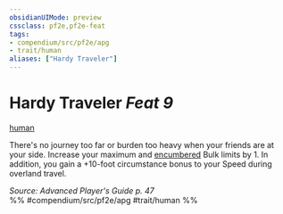 ```yaml
---
obsidianUIMode: preview
cssclass: pf2e,pf2e-feat
tags:
- compendium/src/pf2e/apg
- trait/human
aliases: ["Hardy Traveler"]
---
```

# Hardy Traveler  *Feat 9*  
[human](human.md "Human Ancestry & Heritage Trait")  


There's no journey too far or burden too heavy when your friends are at your side. Increase your maximum and [encumbered](conditions.md#Encumbered) Bulk limits by 1. In addition, you gain a +10-foot circumstance bonus to your Speed during overland travel.

*Source: Advanced Player's Guide p. 47*  
%% #compendium/src/pf2e/apg #trait/human %%